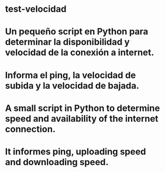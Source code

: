 # test-velocidad
# Un pequeño script en Python para determinar la disponibilidad y velocidad de la conexión a internet.
# Informa el ping, la velocidad de subida y la velocidad de bajada.

# A small script in Python to determine speed and availability of the internet connection.
# It informes ping, uploading speed and downloading speed.

